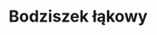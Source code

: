 ---
title: 'Bodziszek łąkowy'
latina: '(Geranium pratense)'
pubDate: 'Jun 09 2025'
mainImage: 'bodziszek_lakowy.jpeg'
level1: 'rośliny naczyniowe'
level2: 'bodziszkowce'
level3: 'bodziszkowate'
level4: 'bodziszek'
flowertime: 'czerwiec - wrzesień'
where: 'Rodzimym obszarem jego występowania jest Europa i Azja, ale rozprzestrzeniony jest też poza obszarem swojego naturalnego występowania i uprawiany jest w wielu krajach świata. W Polsce roślina średnio pospolita na całym niżu, częściej występuje na południu.'
---